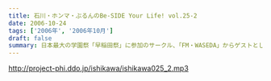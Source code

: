 ```yaml
---
title: 石川・ホンマ・ぶるんのBe-SIDE Your Life! vol.25-2
date: 2006-10-24
tags: ['2006年', '2006年10月']
draft: false
summary: 日本最大の学園祭「早稲田祭」に参加のサークル、「FM・WASEDA」からゲストとしてお呼びがかかった、我等がビーサイメンバー。さあリスナー諸氏っ！．．．特にお三方の動きのあるところを見たことがないチミは、行ってみることをオススメする。（というか来てねっ！お休みだし．．．）情報は番組冒頭とお知らせをチェックしてちょーだい！！NAMAE
---
```


http://project-phi.ddo.jp/ishikawa/ishikawa025_2.mp3
